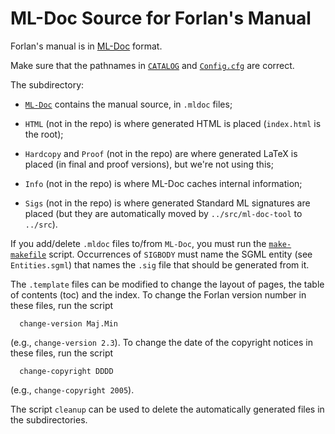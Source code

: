 ML-Doc Source for Forlan's Manual
=======================================================================

Forlan's manual is in
[ML-Doc](https://people.cs.uchicago.edu/~jhr/tools/ml-doc.html)
format.

Make sure that the pathnames in [`CATALOG`](CATALOG) and
[`Config.cfg`](Config.cfg) are correct.

The subdirectory:

* [`ML-Doc`](ML-Doc) contains the manual source, in `.mldoc` files;

* `HTML` (not in the repo) is where generated HTML is placed
  (`index.html` is the root);

* `Hardcopy` and `Proof` (not in the repo) are where generated LaTeX
    is placed (in final and proof versions), but we're not using this;

* `Info` (not in the repo) is where ML-Doc caches internal
  information;

* `Sigs` (not in the repo) is where generated Standard ML signatures
    are placed (but they are automatically moved by
    `../src/ml-doc-tool` to `../src`).

If you add/delete `.mldoc` files to/from `ML-Doc`, you must run the
[`make-makefile`](make-makefile) script.  Occurrences of `SIGBODY`
must name the SGML entity (see `Entities.sgml`) that names the `.sig`
file that should be generated from it.

The `.template` files can be modified to change the layout of pages, the
table of contents (toc) and the index.  To change the Forlan version
number in these files, run the script

```
  change-version Maj.Min
```

(e.g., `change-version 2.3`).  To change the date of the copyright
notices in these files, run the script

```
  change-copyright DDDD
```

(e.g., `change-copyright 2005`).

The script `cleanup` can be used to delete the automatically generated
files in the subdirectories.
